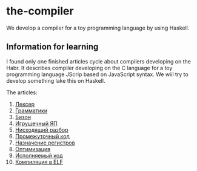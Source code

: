 # the-compiler

We develop a compiler for a toy programming language by using Haskell.

## Information for learning

I found only one finished articles cycle about compilers developing on the Habr.
It describes compiler developing on the C language for a toy programming language JScrip based on JavaScript syntax. We wiil try to develop something lake this on Haskell.

The articles:

1. [Лексер](https://habr.com/post/99162/)
2. [Грамматики](https://habr.com/post/99298/)
3. [Бизон](https://habr.com/post/99366/)
4. [Игрушечный ЯП](https://habr.com/post/99397/)
5. [Нисходящий разбор](https://habr.com/post/99466/)
6. [Промежуточный код](https://habr.com/post/99592/)
7. [Назначение регистров](https://habr.com/post/99595/)
8. [Оптимизация](https://habr.com/post/101946/)
9. [Исполняемый код](https://habr.com/post/103402/)
10. [Компиляция в ELF](https://habr.com/post/104104/)
